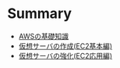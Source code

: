 # Summary

* [AWSの基礎知識](./chapter01/README.md)
* [仮想サーバの作成(EC2基本編)](./chapter02/README.md)
* [仮想サーバの強化(EC2応用編)](./chapter03/README.md)
